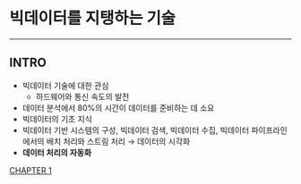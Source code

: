 # 빅데이터를 지탱하는 기술

---

## INTRO

- 빅데이터 기술에 대한 관심
    - 하드웨어와 통신 속도의 발전
- 데이터 분석에서 80%의 시간이 데이터를 준비하는 데 소요
- 빅데이터의 기초 지식
- 빅데이터 기반 시스템의 구성, 빅데이터 검색, 빅데이터 수집,
빅데이터 파이프라인에서의 배치 처리와 스트림 처리 → 데이터의 시각화
- **데이터 처리의 자동화**

[CHAPTER 1](https://www.notion.so/CHAPTER-1-558854b9e6be4ae18bf942dc6c23e8b1)